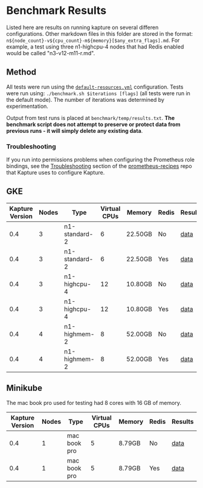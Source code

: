 # Benchmark Results

Listed here are results on running kapture on several differen configurations.  Other markdown files in this folder are stored in the format: `n${node_count}-v${cpu_count}-m${memory}[$any_extra_flags].md`.  For example, a test using three n1-highcpu-4 nodes that had Redis enabled would be called "n3-v12-m11-r.md".

## Method

All tests were run using the [`default-resources.yml`](../../examples/default-resources.yml) configuration.  Tests were run using: `./benchmark.sh $iterations [flags]` (all tests were run in the default mode).  The number of iterations was determined by experimentation.

Output from test runs is placed at `benchmark/temp/results.txt`.  __The benchmark script does not attempt to preserve or protect data from previous runs - it will simply delete any existing data__.

### Troubleshooting

If you run into permissions problems when configuring the Prometheus role bindings, see the [Troubleshooting](https://github.com/carbonrelay/prometheus-recipes#troubleshooting) section of the [prometheus-recipes](https://github.com/carbonrelay/prometheus-recipes) repo that Kapture uses to configure Kapture.

## GKE

| Kapture Version | Nodes | Type | Virtual CPUs | Memory | Redis | Results |
|-|-|-|-|-|-|-|
| 0.4 | 3 | n1-standard-2 | 6 | 22.50GB | No | [data](./n3-v6-m23.md) |
| 0.4 | 3 | n1-standard-2 | 6 | 22.50GB | Yes | [data](./n3-v6-m23-r.md) |
| 0.4 | 3 | n1-highcpu-4 | 12 | 10.80GB | No | [data](./n3-v12-m11.md) |
| 0.4 | 3 | n1-highcpu-4 | 12 | 10.80GB | Yes | [data](./n3-v12-m11-r.md) |
| 0.4 | 4 | n1-highmem-2 | 8 | 52.00GB | No | [data](./n4-v8-m52.md) |
| 0.4 | 4 | n1-highmem-2 | 8 | 52.00GB | Yes | [data](./n4-v8-m52-r.md) |

## Minikube

The mac book pro used for testing had 8 cores with 16 GB of memory.

| Kapture Version | Nodes | Type | Virtual CPUs | Memory | Redis | Results |
|-|-|-|-|-|-|-|
| 0.4 | 1 | mac book pro | 5 | 8.79GB | No | [data](./n1-v5-m9.md) |
| 0.4 | 1 | mac book pro | 5 | 8.79GB | Yes | [data](./n1-v5-m9-r.md) |